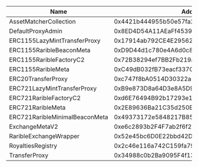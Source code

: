  Name | Address | Url
 --- | --- | ---
 AssetMatcherCollection | 0x4421b444955b50e57fa2F73656A5bD1E23F9B9e5 | https://testnet.blockscout.injective.network/address/0x4421b444955b50e57fa2F73656A5bD1E23F9B9e5
 DefaultProxyAdmin | 0x8ED4D54A11AEaFf453918604fD0D5E88029A9183 | https://testnet.blockscout.injective.network/address/0x8ED4D54A11AEaFf453918604fD0D5E88029A9183
 ERC1155LazyMintTransferProxy | 0x17914ab792CE4E29562EE4fA09C3c67EC44833e6 | https://testnet.blockscout.injective.network/address/0x17914ab792CE4E29562EE4fA09C3c67EC44833e6
 ERC1155RaribleBeaconMeta | 0xD9D44d1c780e4A6d0c869E8E34E7D46323f87581 | https://testnet.blockscout.injective.network/address/0xD9D44d1c780e4A6d0c869E8E34E7D46323f87581
 ERC1155RaribleFactoryC2 | 0x72B38294ef7BB2Fb219a89c09026dEBCaD8A656E | https://testnet.blockscout.injective.network/address/0x72B38294ef7BB2Fb219a89c09026dEBCaD8A656E
 ERC1155RaribleMeta | 0xC49dB032fB73eacf337C27831A1435BBDCF2B044 | https://testnet.blockscout.injective.network/address/0xC49dB032fB73eacf337C27831A1435BBDCF2B044
 ERC20TransferProxy | 0xc747f8bA0514D30322a5BD4056F8c6434448D3F5 | https://testnet.blockscout.injective.network/address/0xc747f8bA0514D30322a5BD4056F8c6434448D3F5
 ERC721LazyMintTransferProxy | 0xB9e873D8a64D3e8A5D93a7F2fAe94DDCe5E0E72b | https://testnet.blockscout.injective.network/address/0xB9e873D8a64D3e8A5D93a7F2fAe94DDCe5E0E72b
 ERC721RaribleFactoryC2 | 0xd6E76494B92b17293e13Fa849e63f7523BB0f5E7 | https://testnet.blockscout.injective.network/address/0xd6E76494B92b17293e13Fa849e63f7523BB0f5E7
 ERC721RaribleMeta | 0x2E89636Ba21C35d250E8Db5E414D751FbBdCE444 | https://testnet.blockscout.injective.network/address/0x2E89636Ba21C35d250E8Db5E414D751FbBdCE444
 ERC721RaribleMinimalBeaconMeta | 0x49373172e5848217B85CFe7E078606e49534886B | https://testnet.blockscout.injective.network/address/0x49373172e5848217B85CFe7E078606e49534886B
 ExchangeMetaV2 | 0xe6c2893b2F4F7ab2f6f22cF05509D1bD821380Ae | https://testnet.blockscout.injective.network/address/0xe6c2893b2F4F7ab2f6f22cF05509D1bD821380Ae
 RaribleExchangeWrapper | 0x52e45bc6D0E22bbd42Db1B91299cAEED367b9afe | https://testnet.blockscout.injective.network/address/0x52e45bc6D0E22bbd42Db1B91299cAEED367b9afe
 RoyaltiesRegistry | 0x2c46e116a742C159fa79e2717b50759EC979e3Be | https://testnet.blockscout.injective.network/address/0x2c46e116a742C159fa79e2717b50759EC979e3Be
 TransferProxy | 0x34988c0b2Ba9095F4f13aD19070d6776c6107Cd0 | https://testnet.blockscout.injective.network/address/0x34988c0b2Ba9095F4f13aD19070d6776c6107Cd0
